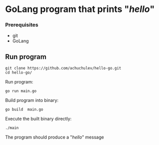 # GoLang program that prints "_hello_"

### Prerequisites

* git
* GoLang

## Run program

```
git clone https://github.com/achuchulev/hello-go.git
cd hello-go/
```

Run program:

`go run main.go`

Build program into binary:

`go build  main.go`

Execute the built binary directly: 

`./main`

The program should produce a "*_hello_*" message

